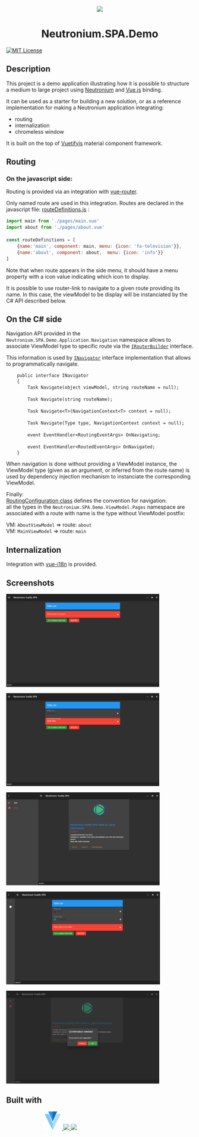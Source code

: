 <p align="center"><img width="100" src="https://raw.githubusercontent.com/NeutroniumCore/neutronium-vue/master/template/src/assets/logo.png"></p>
<h1 align="center">Neutronium.SPA.Demo</h1>


[![MIT License](https://img.shields.io/github/license/NeutroniumCore/Neutronium.SPA.Demo.svg)](https://github.com/NeutroniumCore/Neutronium.SPA.Demo/blob/master/LICENSE)

## Description

This project is a demo application illustrating how it is possible to structure a medium to large project using [Neutronium](https://github.com/NeutroniumCore/Neutronium) and [Vue.js](https://vuejs.org) binding.

It can be used as a starter for building a new solution, or as a reference implementation for making a Neutronium application integrating:
* routing
* internalization
* chromeless window

It is built on the top of [Vuetifyjs](https://vuetifyjs.com) material component framework.


## Routing

### On the javascript side:
Routing is provided via an integration with [vue-router](https://router.vuejs.org/en/).

Only named route are used in this integration. Routes are declared in the javascript file: [routeDefinitions.js](./Neutronium.SPA.Demo/View/Main/src/routeDefinitions.js) :


```javascript
import main from './pages/main.vue'
import about from './pages/about.vue'

const routeDefinitions = [
    {name:'main', component: main, menu: {icon: 'fa-television'}},
    {name:'about', component: about,  menu: {icon: 'info'}}
]
```

Note that when route appears in the side menu, it should have a menu property with a icon value indicating which icon to display.

It is possible to use router-link to navigate to a given route providing its name. In this case, the viewModel to be display will be instanciated by the C# API described below.

## On the C# side

Navigation API provided in the `Neutronium.SPA.Demo.Application.Navigation` namespace allows to associate ViewModel type to specific route via the [`IRouterBuilder`](./Neutronium.SPA.Demo/Application/Navigation/IRouterBuilder.cs) interface.

This information is used by [`INavigator`]((./Neutronium.SPA.Demo/Application/Navigation/INavigator.cs)) interface implementation that allows to programmatically navigate.

```CSharp
    public interface INavigator
    {
        Task Navigate(object viewModel, string routeName = null);

        Task Navigate(string routeName);

        Task Navigate<T>(NavigationContext<T> context = null);

        Task Navigate(Type type, NavigationContext context = null);

        event EventHandler<RoutingEventArgs> OnNavigating;

        event EventHandler<RoutedEventArgs> OnNavigated;
    }
```

When navigation is done without providing a ViewModel instance, the ViewModel type (given as an argument, or inferred from the route name) is used by dependency injection mechanism to instanciate the corresponding ViewModel.


Finally:<br>
[RoutingConfiguration class](./Neutronium.SPA.Demo/App_start/RoutingConfiguration.cs) defines the convention for navigation: <br>
 all the types in the `Neutronium.SPA.Demo.ViewModel.Pages` namespace are associated with a route with name is the type without ViewModel postfix:

VM: `AboutViewModel` => route: `about`<br>
VM: `MainViewModel` => route: `main`

## Internalization

Integration with [vue-i18n](https://kazupon.github.io/vue-i18n/en/) is provided.

## Screenshots

<img src="./Screenshots/screenshot1.png" height="250px"><br>

<img src="./Screenshots/screenshot2.png" height="250px"><br>

<img src="./Screenshots/screenshot3.png" height="250px"><br>

<img src="./Screenshots/screenshot4.png" height="250px"><br>

<img src="./Screenshots/screenshot5.png" height="250px"><br>


## Built with

<p style="margin-left:100px;" align="">
<a href="https://vuetifyjs.com">
<img src="./Neutronium.SPA.Demo/View/Main/src/assets/v.png" height="50px">
</a>
<a href="https://github.com/NeutroniumCore/Neutronium">
<img src="https://raw.githubusercontent.com/NeutroniumCore/neutronium-vue/master/template/src/assets/logo.png" height="50px">
</a>
<a href="https://vuejs.org">
<img src="https://vuejs.org/images/logo.png" height="50px">
</a>
</p>




